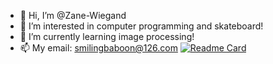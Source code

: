 - 👋 Hi, I’m @Zane-Wiegand
- 👀 I’m interested in computer programming and skateboard!
- 🌱 I’m currently learning image processing!
- 📫 My email: smilingbaboon@126.com
[![Readme Card](https://github-readme-stats.vercel.app/api/pin/?username=anuraghazra&repo=github-readme-stats)](https://github.com/Cocytus-Leon/Cocytus-Leon/edit/main/README.md)
